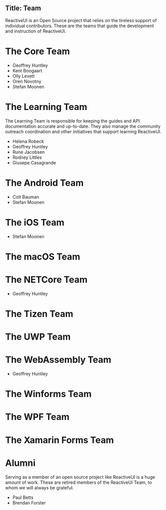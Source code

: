 
Title: Team
---

ReactiveUI is an Open Source project that relies on the tireless support of individual contributors. These are the teams that guide the development and instruction of ReactiveUI.

# The Core Team

* Geoffrey Huntley
* Kent Boogaart
* Olly Levett
* Oren Novotny
* Stefan Moonen

# The Learning Team 

The Learning Team is responsible for keeping the guides and API documentation accurate and up-to-date. They also manage the community outreach coordination and other initiatives that support learning ReactiveUI. 

* Helena Robeck
* Geoffrey Huntley
* Rune Jacobsen
* Rodney Littles
* Giusepe Casagrande

# The Android Team

* Colt Bauman
* Stefan Moonen

# The iOS Team

* Stefan Moonen

# The macOS Team

# The NETCore Team

* Geoffrey Huntley

# The Tizen Team

# The UWP Team

# The WebAssembly Team
* Geoffrey Huntley

# The Winforms Team

# The WPF Team

# The Xamarin Forms Team

# Alumni

Serving as a member of an open source project like ReactiveUI is a huge amount of work. These are retired members of the ReactiveUI Team, to whom we will always be grateful. 

* Paul Betts
* Brendan Forster
